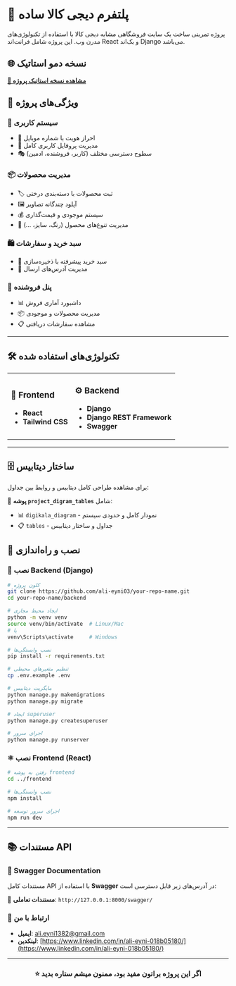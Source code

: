 # 🛒 پلتفرم دیجی کالا ساده 

پروژه تمرینی ساخت یک سایت فروشگاهی مشابه دیجی کالا با استفاده از تکنولوژی‌های مدرن وب. این پروژه شامل فرانت‌اند React و بک‌اند Django می‌باشد.

## 🌐 نسخه دمو استاتیک
**[🔗 مشاهده نسخه استاتیک پروژه](https://ali-eyni03.github.io/simple-digi-project/)**



## 🎯 ویژگی‌های پروژه

### 👤 سیستم کاربری
- 🔐 احراز هویت با شماره موبایل
- 📝 مدیریت پروفایل کاربری کامل
- 🎭 سطوح دسترسی مختلف (کاربر، فروشنده، ادمین)

### 📦 مدیریت محصولات
- 🏷 ثبت محصولات با دسته‌بندی درختی
- 🖼 آپلود چندگانه تصاویر
- 💰 سیستم موجودی و قیمت‌گذاری
- 🎨 مدیریت تنوع‌های محصول (رنگ، سایز، ...)

### 🛍 سبد خرید و سفارشات
- 🛒 سبد خرید پیشرفته با ذخیره‌سازی
- 📍 مدیریت آدرس‌های ارسال

### 🏪 پنل فروشنده
- 📊 داشبورد آماری فروش
- 📦 مدیریت محصولات و موجودی
- 📋 مشاهده سفارشات دریافتی
---

## 🛠 تکنولوژی‌های استفاده شده

<table>
<tr>
<td>

### 🎨 Frontend
- **React**
- **Tailwind CSS**
</td>
<td>

### ⚙️ Backend
- **Django**
- **Django REST Framework**
- **Swagger**

</td>
</tr>
</table>

---

## 🗄 ساختار دیتابیس

برای مشاهده طراحی کامل دیتابیس و روابط بین جداول:

📁 **پوشه `project_digram_tables`** شامل:
- 📊 `digikala_diagram` - نمودار کامل و حدودی سیستم
- 📋 `tables` - جداول و ساختار دیتابیس


## 🚀 نصب و راه‌اندازی

### 🐍 نصب Backend (Django)

```bash
# کلون پروژه
git clone https://github.com/ali-eyni03/your-repo-name.git
cd your-repo-name/backend

# ایجاد محیط مجازی
python -m venv venv
source venv/bin/activate  # Linux/Mac
# یا
venv\Scripts\activate     # Windows

# نصب وابستگی‌ها
pip install -r requirements.txt

# تنظیم متغیرهای محیطی
cp .env.example .env

# مایگریت دیتابیس
python manage.py makemigrations
python manage.py migrate

# ایجاد superuser
python manage.py createsuperuser

# اجرای سرور
python manage.py runserver
```

### ⚛️ نصب Frontend (React)

```bash
# رفتن به پوشه frontend
cd ../frontend

# نصب وابستگی‌ها
npm install

# اجرای سرور توسعه
npm run dev
```

---

## 📚 مستندات API

### 📖 Swagger Documentation
مستندات کامل API با استفاده از **Swagger** در آدرس‌های زیر قابل دسترسی است:

🔗 **مستندات تعاملی**: `http://127.0.0.1:8000/swagger/`  



### 📧 ارتباط با من
- **ایمیل**: ali.eyni1382@gmail.com
- **لینکدین**: [https://www.linkedin.com/in/ali-eyni-018b05180/](https://www.linkedin.com/in/ali-eyni-018b05180/)

---

<div align="center">

### ⭐ اگر این پروژه براتون مفید بود، ممنون میشم ستاره بدید

</div>
